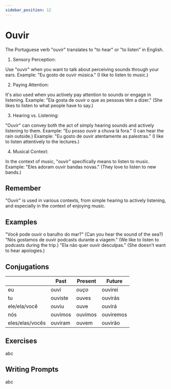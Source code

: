 ```yaml
---
sidebar_position: 12
---
```


# Ouvir

The Portuguese verb "ouvir" translates to "to hear" or "to listen" in English.

1. Sensory Perception:

Use "ouvir" when you want to talk about perceiving sounds through your ears.
Example: "Eu gosto de ouvir música." (I like to listen to music.)

2. Paying Attention:

It's also used when you actively pay attention to sounds or engage in listening.
Example: "Ela gosta de ouvir o que as pessoas têm a dizer." (She likes to listen to what people have to say.)

3. Hearing vs. Listening:

"Ouvir" can convey both the act of simply hearing sounds and actively listening to them.
Example: "Eu posso ouvir a chuva lá fora." (I can hear the rain outside.)
Example: "Eu gosto de ouvir atentamente as palestras." (I like to listen attentively to the lectures.)

4. Musical Context:

In the context of music, "ouvir" specifically means to listen to music.
Example: "Eles adoram ouvir bandas novas." (They love to listen to new bands.)

## Remember

"Ouvir" is used in various contexts, from simple hearing to actively listening, and especially in the context of enjoying music.

## Examples

"Você pode ouvir o barulho do mar?" (Can you hear the sound of the sea?)
"Nós gostamos de ouvir podcasts durante a viagem." (We like to listen to podcasts during the trip.)
"Ela não quer ouvir desculpas." (She doesn't want to hear apologies.)

## Conjugations

|                 | Past    | Present | Future    |
| --------------- | ------- | ------- | --------- |
| eu              | ouvi    | _ouço_  | ouvirei   |
| tu              | ouviste | ouves   | ouvirás   |
| ele/ela/você    | ouviu   | ouve    | ouvirá    |
| nós             | ouvimos | ouvimos | ouviremos |
| eles/elas/vocês | ouviram | ouvem   | ouvirão   |

## Exercises

abc

## Writing Prompts

abc
